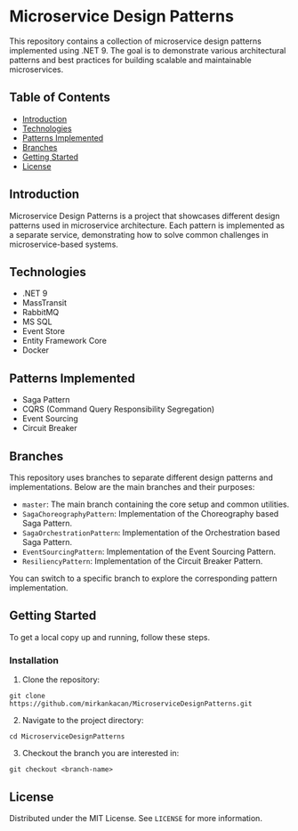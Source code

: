 # Microservice Design Patterns

This repository contains a collection of microservice design patterns implemented using .NET 9. The goal is to demonstrate various architectural patterns and best practices for building scalable and maintainable microservices.

## Table of Contents

- [Introduction](#introduction)
- [Technologies](#technologies)
- [Patterns Implemented](#patterns-implemented)
- [Branches](#branches)
- [Getting Started](#getting-started)
- [License](#license)

## Introduction

Microservice Design Patterns is a project that showcases different design patterns used in microservice architecture. Each pattern is implemented as a separate service, demonstrating how to solve common challenges in microservice-based systems.

## Technologies

- .NET 9
- MassTransit
- RabbitMQ
- MS SQL
- Event Store
- Entity Framework Core
- Docker
  
## Patterns Implemented

- Saga Pattern
- CQRS (Command Query Responsibility Segregation)
- Event Sourcing
- Circuit Breaker

## Branches

This repository uses branches to separate different design patterns and implementations. Below are the main branches and their purposes:

- `master`: The main branch containing the core setup and common utilities.
- `SagaChoreographyPattern`: Implementation of the Choreography based Saga Pattern.
- `SagaOrchestrationPattern`:  Implementation of the Orchestration based Saga Pattern.
- `EventSourcingPattern`:  Implementation of the Event Sourcing Pattern.
- `ResiliencyPattern`:  Implementation of the Circuit Breaker Pattern.

You can switch to a specific branch to explore the corresponding pattern implementation.

## Getting Started

To get a local copy up and running, follow these steps.

### Installation

1. Clone the repository:
```
git clone https://github.com/mirkankacan/MicroserviceDesignPatterns.git
```
2. Navigate to the project directory:
```
cd MicroserviceDesignPatterns
```
3. Checkout the branch you are interested in:
```
git checkout <branch-name>
```


## License

Distributed under the MIT License. See `LICENSE` for more information.
